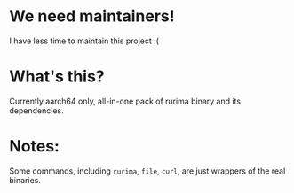 # We need maintainers!
I have less time to maintain this project :(      
# What's this?
Currently aarch64 only, all-in-one pack of rurima binary and its dependencies.        
# Notes:
Some commands, including `rurima`, `file`, `curl`, are just wrappers of the real binaries.              